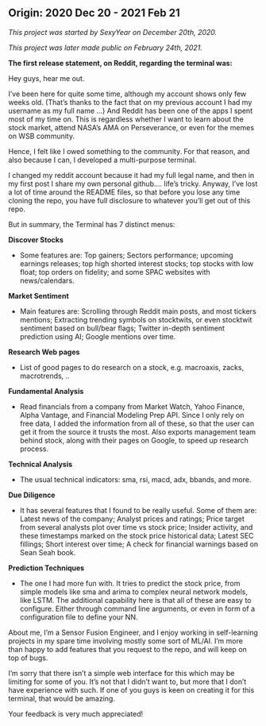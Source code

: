 ## Origin: 2020 Dec 20 - 2021 Feb 21

*This project was started by SexyYear on December 20th, 2020.*

*This project was later made public on February 24th, 2021.*

**The first release statement, on Reddit, regarding the terminal was:**

Hey guys, hear me out.

I’ve been here for quite some time, although my account shows only few weeks old. (That’s thanks to the fact that on my previous account I had my username as my full name …) And Reddit has been one of the apps I spent most of my time on. This is regardless whether I want to learn about the stock market, attend NASA’s AMA on Perseverance, or even for the memes on WSB community.

Hence, I felt like I owed something to the community. For that reason, and also because I can, I developed a multi-purpose terminal.

I changed my reddit account because it had my full legal name, and then in my first post I share my own personal github…. life’s tricky.
Anyway, I’ve lost a lot of time around the README files, so that before you lose any time cloning the repo, you have full disclosure to whatever you’ll get out of this repo.

But in summary, the Terminal has 7 distinct menus:

**Discover Stocks**
- Some features are: Top gainers; Sectors performance; upcoming earnings releases; top high shorted interest stocks; top stocks with low float; top orders on fidelity; and some SPAC websites with news/calendars.

**Market Sentiment**
- Main features are: Scrolling through Reddit main posts, and most tickers mentions; Extracting trending symbols on stocktwits, or even stocktwit sentiment based on bull/bear flags; Twitter in-depth sentiment prediction using AI; Google mentions over time.

**Research Web pages**
- List of good pages to do research on a stock, e.g. macroaxis, zacks, macrotrends, ..

**Fundamental Analysis**
- Read financials from a company from Market Watch, Yahoo Finance, Alpha Vantage, and Financial Modeling Prep API. Since I only rely on free data, I added the information from all of these, so that the user can get it from the source it trusts the most. Also exports management team behind stock, along with their pages on Google, to speed up research process.

**Technical Analysis**
- The usual technical indicators: sma, rsi, macd, adx, bbands, and more.

**Due Diligence**
- It has several features that I found to be really useful. Some of them are: Latest news of the company; Analyst prices and ratings; Price target from several analysts plot over time vs stock price; Insider activity, and these timestamps marked on the stock price historical data; Latest SEC fillings; Short interest over time; A check for financial warnings based on Sean Seah book.

**Prediction Techniques**
- The one I had more fun with. It tries to predict the stock price, from simple models like sma and arima to complex neural network models, like LSTM. The additional capability here is that all of these are easy to configure. Either through command line arguments, or even in form of a configuration file to define your NN.

About me, I’m a Sensor Fusion Engineer, and I enjoy working in self-learning projects in my spare time involving mostly some sort of ML/AI. I’m more than happy to add features that you request to the repo, and will keep on top of bugs.

I’m sorry that there isn’t a simple web interface for this which may be limiting for some of you. It’s not that I didn’t want to, but more that I don’t have experience with such. If one of you guys is keen on creating it for this terminal, that would be amazing.

Your feedback is very much appreciated!
